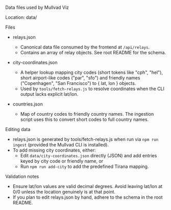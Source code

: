 Data files used by Mullvad Viz

Location: data/

Files
- relays.json
  - Canonical data file consumed by the frontend at `/api/relays`.
  - Contains an array of relay objects. See root README for the schema.

- city-coordinates.json
  - A helper lookup mapping city codes (short tokens like "cph", "hel"), short airport-like codes ("par", "sfo") and friendly names ("Copenhagen", "San Francisco") to { lat, lon } objects.
  - Used by `tools/fetch-relays.js` to resolve coordinates when the CLI output lacks explicit lat/lon.

- countries.json
  - Map of country codes to friendly country names. The ingestion script uses this to convert short codes to full country names.

Editing data
- relays.json is generated by tools/fetch-relays.js when run via `npm run ingest` (provided the Mullvad CLI is installed).
- To add missing city coordinates, either:
  - Edit `data/city-coordinates.json` directly (JSON) and add entries keyed by city code or friendly name, or
  - Run `npm run add-city` to add the predefined Tirana mapping.

Validation notes
- Ensure lat/lon values are valid decimal degrees. Avoid leaving lat/lon at 0/0 unless the location genuinely is at that point.
- If you plan to edit relays.json by hand, adhere to the schema in the root README.
